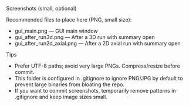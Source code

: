 Screenshots (small, optional)

Recommended files to place here (PNG, small size):
- gui_main.png — GUI main window
- gui_after_run3d.png — After a 3D run with summary open
- gui_after_run2d_axial.png — After a 2D axial run with summary open

Tips
- Prefer UTF-8 paths; avoid very large PNGs. Compress/resize before commit.
- This folder is configured in .gitignore to ignore PNG/JPG by default to prevent large binaries from bloating the repo.
- If you want to commit screenshots, temporarily remove patterns in .gitignore and keep image sizes small.
